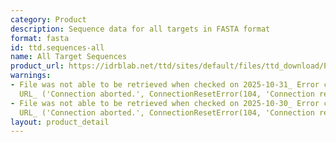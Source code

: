 ```yaml
---
category: Product
description: Sequence data for all targets in FASTA format
format: fasta
id: ttd.sequences-all
name: All Target Sequences
product_url: https://idrblab.net/ttd/sites/default/files/ttd_download/P2-06-All_target_seq.txt
warnings:
- File was not able to be retrieved when checked on 2025-10-31_ Error connecting to
  URL_ ('Connection aborted.', ConnectionResetError(104, 'Connection reset by peer'))
- File was not able to be retrieved when checked on 2025-10-30_ Error connecting to
  URL_ ('Connection aborted.', ConnectionResetError(104, 'Connection reset by peer'))
layout: product_detail
---
```

